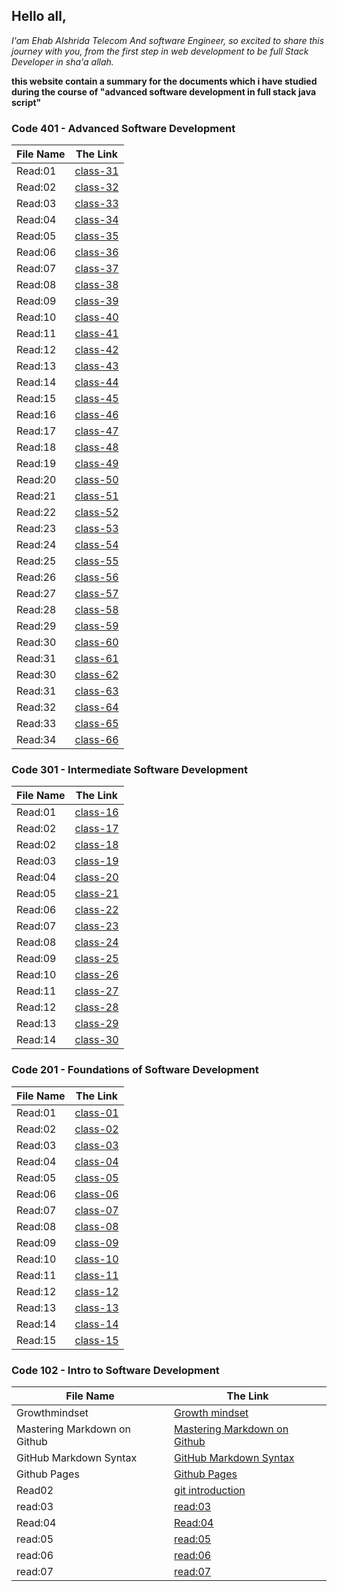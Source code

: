 ## Hello all, 
*I'am Ehab Alshrida Telecom And software Engineer, so excited to share this journey with you, from the first step in web development to be full Stack Developer in sha'a allah.*

**this website contain a summary for the documents which i have studied during the course of "advanced software development in full stack java script"**

### Code 401 - Advanced Software Development


File Name |The Link
------------ | -------------
Read:01 | [class-31](https://ehabalshrida.github.io/reading-note/class-31)
Read:02 | [class-32](https://ehabalshrida.github.io/reading-note/class-32)
Read:03 | [class-33](https://ehabalshrida.github.io/reading-note/class-33)
Read:04 | [class-34](https://ehabalshrida.github.io/reading-note/class-34)
Read:05 | [class-35](https://ehabalshrida.github.io/reading-note/class-35)
Read:06 | [class-36](https://ehabalshrida.github.io/reading-note/class-36)
Read:07 | [class-37](https://ehabalshrida.github.io/reading-note/class-37)
Read:08 | [class-38](https://ehabalshrida.github.io/reading-note/class-38)
Read:09 | [class-39](https://ehabalshrida.github.io/reading-note/class-39)
Read:10 | [class-40](https://ehabalshrida.github.io/reading-note/class-40)
Read:11 | [class-41](https://ehabalshrida.github.io/reading-note/class-41)
Read:12 | [class-42](https://ehabalshrida.github.io/reading-note/class-42)
Read:13 | [class-43](https://ehabalshrida.github.io/reading-note/class-43)
Read:14 | [class-44](https://ehabalshrida.github.io/reading-note/class-44)
Read:15 | [class-45](https://ehabalshrida.github.io/reading-note/class-45)
Read:16 | [class-46](https://ehabalshrida.github.io/reading-note/class-46)
Read:17 | [class-47](https://ehabalshrida.github.io/reading-note/class-47)
Read:18 | [class-48](https://ehabalshrida.github.io/reading-note/class-48)
Read:19 | [class-49](https://ehabalshrida.github.io/reading-note/class-49)
Read:20 | [class-50](https://ehabalshrida.github.io/reading-note/class-50)
Read:21 | [class-51](https://ehabalshrida.github.io/reading-note/class-51)
Read:22 | [class-52](https://ehabalshrida.github.io/reading-note/class-52)
Read:23 | [class-53](https://ehabalshrida.github.io/reading-note/class-53)
Read:24 | [class-54](https://ehabalshrida.github.io/reading-note/class-54)
Read:25 | [class-55](https://ehabalshrida.github.io/reading-note/class-55)
Read:26 | [class-56](https://ehabalshrida.github.io/reading-note/class-56)
Read:27 | [class-57](https://ehabalshrida.github.io/reading-note/class-57)
Read:28 | [class-58](https://ehabalshrida.github.io/reading-note/class-58)
Read:29 | [class-59](https://ehabalshrida.github.io/reading-note/class-59)
Read:30 | [class-60](https://ehabalshrida.github.io/reading-note/class-60)
Read:31 | [class-61](https://ehabalshrida.github.io/reading-note/class-61)
Read:30 | [class-62](https://ehabalshrida.github.io/reading-note/class-62)
Read:31 | [class-63](https://ehabalshrida.github.io/reading-note/class-63)
Read:32 | [class-64](https://ehabalshrida.github.io/reading-note/class-64)
Read:33 | [class-65](https://ehabalshrida.github.io/reading-note/class-65)
Read:34 | [class-66](https://ehabalshrida.github.io/reading-note/class-66)





### Code 301 - Intermediate Software Development

<!-- // -->
File Name |The Link
------------ | -------------
Read:01 |  [class-16](https://ehabalshrida.github.io/reading-note/class-16)
Read:02 | [class-17](https://ehabalshrida.github.io/reading-note/class-17)
Read:02 | [class-18](https://ehabalshrida.github.io/reading-note/class-18)
Read:03 | [class-19](https://ehabalshrida.github.io/reading-note/class-19)
Read:04 | [class-20](https://ehabalshrida.github.io/reading-note/class-20)
Read:05 | [class-21](https://ehabalshrida.github.io/reading-note/class-21)
Read:06 | [class-22](https://ehabalshrida.github.io/reading-note/class-22)
Read:07 | [class-23](https://ehabalshrida.github.io/reading-note/class-23)
Read:08 | [class-24](https://ehabalshrida.github.io/reading-note/class-24)
Read:09 |[class-25](https://ehabalshrida.github.io/reading-note/class-25)
Read:10 | [class-26](https://ehabalshrida.github.io/reading-note/class-26)
Read:11 | [class-27](https://ehabalshrida.github.io/reading-note/class-27)
Read:12 | [class-28](https://ehabalshrida.github.io/reading-note/class-28)
Read:13 |[class-29](https://ehabalshrida.github.io/reading-note/class-29)
Read:14 | [class-30](https://ehabalshrida.github.io/reading-note/class-30)
 

### Code 201 - Foundations of Software Development
 

File Name |The Link
------------ | -------------
Read:01 | [class-01](https://ehabalshrida.github.io/reading-note/class-01)
Read:02 | [class-02](https://ehabalshrida.github.io/reading-note/class-02)
Read:03 | [class-03](https://ehabalshrida.github.io/reading-note/class-03)
Read:04 | [class-04](https://ehabalshrida.github.io/reading-note/class-04)
Read:05 | [class-05](https://ehabalshrida.github.io/reading-note/class-05)
Read:06 | [class-06](https://ehabalshrida.github.io/reading-note/class-06)
Read:07 | [class-07](https://ehabalshrida.github.io/reading-note/class-07)
Read:08 | [class-08](https://ehabalshrida.github.io/reading-note/class-08)
Read:09 | [class-09](https://ehabalshrida.github.io/reading-note/class-09)
Read:10 | [class-10](https://ehabalshrida.github.io/reading-note/class-10)
Read:11 | [class-11](https://ehabalshrida.github.io/reading-note/class-11)
Read:12 | [class-12](https://ehabalshrida.github.io/reading-note/class-12)
Read:13 | [class-13](https://ehabalshrida.github.io/reading-note/class-13)
Read:14 | [class-14](https://ehabalshrida.github.io/reading-note/class-14)
Read:15 | [class-15](https://ehabalshrida.github.io/reading-note/class-15)

### Code 102 - Intro to Software Development


File Name |The Link
------------ | -------------
Growthmindset | [Growth mindset](https://ehabalshrida.github.io/reading-note/Growthmindset)
Mastering Markdown on Github | [Mastering Markdown on Github](https://ehabalshrida.github.io/reading-note/Mastering%20Markdown%20on%20Github)
GitHub Markdown Syntax | [GitHub Markdown Syntax](https://ehabalshrida.github.io/reading-note/GitHub%20Markdown%20Syntax)
Github Pages | [Github Pages](https://ehabalshrida.github.io/reading-note/Github%20Pages)
Read02 | [git introduction](https://ehabalshrida.github.io/reading-note/Read02)
read:03 | [read:03](https://ehabalshrida.github.io/reading-note/read:03) 
Read:04 | [Read:04](https://ehabalshrida.github.io/reading-note/Read:04)
read:05 | [read:05](https://ehabalshrida.github.io/reading-note/read:05)
read:06 | [read:06](https://ehabalshrida.github.io/reading-note/read:06)
read:07 | [read:07](https://ehabalshrida.github.io/reading-note/read:07)